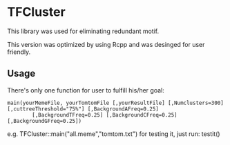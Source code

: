 # TFCluster

This library was used for eliminating redundant motif.

This version was optimized by using Rcpp and was desinged for user friendly.

## Usage ##

There's only one function for user to fulfill his/her goal:

	main(yourMemeFile, yourTomtomFile [,yourResultFile] [,Numclusters=300] [,cuttreeThreshold="75%"] [,BackgroundAFreq=0.25]
			[,BackgroundTFreq=0.25] [,BackgroundCFreq=0.25] [,BackgroundGFreq=0.25])
e.g.
	TFCluster::main("all.meme","tomtom.txt")
for testing it, just run:
	testit()
